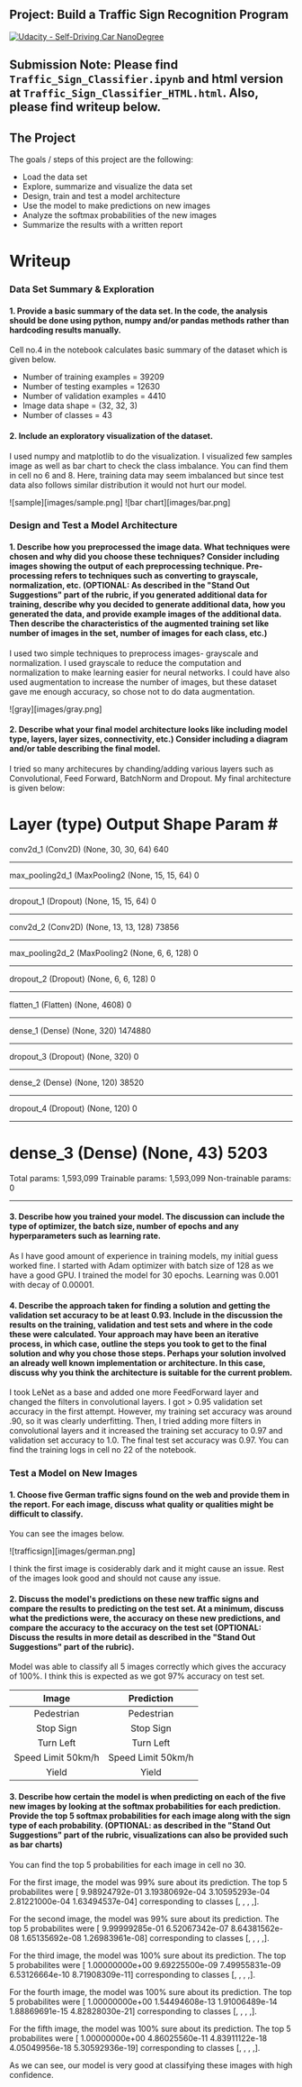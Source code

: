 

## Project: Build a Traffic Sign Recognition Program
[![Udacity - Self-Driving Car NanoDegree](https://s3.amazonaws.com/udacity-sdc/github/shield-carnd.svg)](http://www.udacity.com/drive)


## Submission Note: Please find `Traffic_Sign_Classifier.ipynb` and html version at `Traffic_Sign_Classifier_HTML.html`. Also, please find writeup below.


The Project
---
The goals / steps of this project are the following:
* Load the data set
* Explore, summarize and visualize the data set
* Design, train and test a model architecture
* Use the model to make predictions on new images
* Analyze the softmax probabilities of the new images
* Summarize the results with a written report


# Writeup


### Data Set Summary & Exploration



#### 1. Provide a basic summary of the data set. In the code, the analysis should be done using python, numpy and/or pandas methods rather than hardcoding results manually.

Cell no.4 in the notebook calculates basic summary of the dataset which is given below.
 - Number of training examples = 39209
 - Number of testing examples = 12630
 - Number of validation examples = 4410
 - Image data shape = (32, 32, 3)
 - Number of classes = 43

#### 2. Include an exploratory visualization of the dataset.


I used numpy and matplotlib to do the visualization. I visualized few samples image as well as bar chart to check the class imbalance. You can find them in cell no 6 and 8.
Here, training data may seem imbalanced but since test data also follows similar distribution it would not hurt our model.

![sample][images/sample.png]
![bar chart][images/bar.png]

### Design and Test a Model Architecture


#### 1. Describe how you preprocessed the image data. What techniques were chosen and why did you choose these techniques? Consider including images showing the output of each preprocessing technique. Pre-processing refers to techniques such as converting to grayscale, normalization, etc. (OPTIONAL: As described in the "Stand Out Suggestions" part of the rubric, if you generated additional data for training, describe why you decided to generate additional data, how you generated the data, and provide example images of the additional data. Then describe the characteristics of the augmented training set like number of images in the set, number of images for each class, etc.)


I used two simple techniques to preprocess images- grayscale and normalization. I used grayscale to reduce the computation and normalization to make learning easier for neural networks.
I could have also used augmentation to increase the number of images, but these dataset gave me enough accuracy, so chose not to do data augmentation.

![gray][images/gray.png]

#### 2. Describe what your final model architecture looks like including model type, layers, layer sizes, connectivity, etc.) Consider including a diagram and/or table describing the final model.

I tried so many architecures by chanding/adding various layers such as Convolutional, Feed Forward, BatchNorm and Dropout. My final architecture is given below:

Layer (type)                 Output Shape              Param #   
=================================================================
conv2d_1 (Conv2D)            (None, 30, 30, 64)        640       
_________________________________________________________________
max_pooling2d_1 (MaxPooling2 (None, 15, 15, 64)        0         
_________________________________________________________________
dropout_1 (Dropout)          (None, 15, 15, 64)        0         
_________________________________________________________________
conv2d_2 (Conv2D)            (None, 13, 13, 128)       73856     
_________________________________________________________________
max_pooling2d_2 (MaxPooling2 (None, 6, 6, 128)         0         
_________________________________________________________________
dropout_2 (Dropout)          (None, 6, 6, 128)         0         
_________________________________________________________________
flatten_1 (Flatten)          (None, 4608)              0         
_________________________________________________________________
dense_1 (Dense)              (None, 320)               1474880   
_________________________________________________________________
dropout_3 (Dropout)          (None, 320)               0         
_________________________________________________________________
dense_2 (Dense)              (None, 120)               38520     
_________________________________________________________________
dropout_4 (Dropout)          (None, 120)               0         
_________________________________________________________________
dense_3 (Dense)              (None, 43)                5203      
=================================================================
Total params: 1,593,099
Trainable params: 1,593,099
Non-trainable params: 0
_________________________________________________________________


#### 3. Describe how you trained your model. The discussion can include the type of optimizer, the batch size, number of epochs and any hyperparameters such as learning rate.


As I have good amount of experience in training models, my initial guess worked fine. I started with Adam optimizer with batch size of 128 as we have a good GPU. I trained the model for 30 epochs.
Learning was 0.001 with decay of 0.00001.

#### 4. Describe the approach taken for finding a solution and getting the validation set accuracy to be at least 0.93. Include in the discussion the results on the training, validation and test sets and where in the code these were calculated. Your approach may have been an iterative process, in which case, outline the steps you took to get to the final solution and why you chose those steps. Perhaps your solution involved an already well known implementation or architecture. In this case, discuss why you think the architecture is suitable for the current problem.

I took LeNet as a base and added one more FeedForward layer and changed the filters in convolutional layers. I got > 0.95 validation set accuracy in the first attempt. However, my training set accuracy was around .90, so it was clearly underfitting. Then, I tried adding more filters in convolutional layers and it increased the training set accuracy to 0.97 and validation set accuracy to 1.0. The final test set accuracy was 0.97.
You can find the training logs in cell no 22 of the notebook.

### Test a Model on New Images


#### 1. Choose five German traffic signs found on the web and provide them in the report. For each image, discuss what quality or qualities might be difficult to classify.


You can see the images below.

![trafficsign][images/german.png]

I think the first image is cosiderably dark and it might cause an issue. Rest of the images look good and should not cause any issue.


#### 2. Discuss the model's predictions on these new traffic signs and compare the results to predicting on the test set. At a minimum, discuss what the predictions were, the accuracy on these new predictions, and compare the accuracy to the accuracy on the test set (OPTIONAL: Discuss the results in more detail as described in the "Stand Out Suggestions" part of the rubric).



Model was able to classify all 5 images correctly which gives the accuracy of 100%. I think this is expected as we got 97% accuracy on test set.

| Image                    |         Prediction |
|:------------------------:|:------------------:|
| Pedestrian               |  Pedestrian        |
| Stop Sign                |  Stop Sign         |
| Turn Left                |  Turn Left         |
| Speed Limit 50km/h       |  Speed Limit 50km/h|
| Yield                    |  Yield             |


#### 3. Describe how certain the model is when predicting on each of the five new images by looking at the softmax probabilities for each prediction. Provide the top 5 softmax probabilities for each image along with the sign type of each probability. (OPTIONAL: as described in the "Stand Out Suggestions" part of the rubric, visualizations can also be provided such as bar charts)



You can find the top 5 probabilities for each image in cell no 30.

For the first image, the model was 99% sure about its prediction. The top 5 probabilites were [  9.98924792e-01   3.19380692e-04   3.10595293e-04   2.81221000e-04
   1.63494537e-04] corresponding to classes [, , , ,].

For the second image, the model was 99% sure about its prediction. The top 5 probabilites were [  9.99999285e-01   6.52067342e-07   8.64381562e-08   1.65135692e-08
   1.26983961e-08] corresponding to classes [, , , ,].

For the third image, the model was 100% sure about its prediction. The top 5 probabilites were [  1.00000000e+00   9.69225500e-09   7.49955831e-09   6.53126664e-10
   8.71908309e-11] corresponding to classes [, , , ,].

For the fourth image, the model was 100% sure about its prediction. The top 5 probabilites were [  1.00000000e+00   1.54494608e-13   1.91006489e-14   1.88869691e-15
   4.82828030e-21] corresponding to classes [, , , ,].

For the fifth image, the model was 100% sure about its prediction. The top 5 probabilites were [  1.00000000e+00   4.86025560e-11   4.83911122e-18   4.05049956e-18
   5.30592936e-19] corresponding to classes [, , , ,].

As we can see, our model is very good at classifying these images with high confidence.